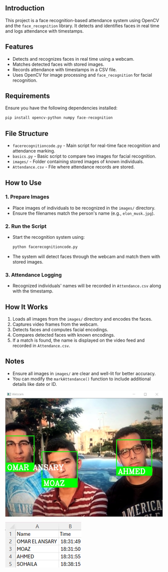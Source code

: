 ## Introduction

This project is a face recognition-based attendance system using OpenCV and the `face_recognition` library. It detects and identifies faces in real time and logs attendance with timestamps.

## Features

- Detects and recognizes faces in real time using a webcam.
- Matches detected faces with stored images.
- Records attendance with timestamps in a CSV file.
- Uses OpenCV for image processing and `face_recognition` for facial recognition.

## Requirements

Ensure you have the following dependencies installed:

```bash
pip install opencv-python numpy face-recognition
```

## File Structure

- `facerecognitioncode.py` - Main script for real-time face recognition and attendance marking.
- `basics.py` - Basic script to compare two images for facial recognition.
- `images/` - Folder containing stored images of known individuals.
- `Attendance.csv` - File where attendance records are stored.

## How to Use

### 1. Prepare Images

- Place images of individuals to be recognized in the `images/` directory.
- Ensure the filenames match the person's name (e.g., `elon_musk.jpg`).

### 2. Run the Script

- Start the recognition system using:

  ```bash
  python facerecognitioncode.py
  ```

- The system will detect faces through the webcam and match them with stored images.

### 3. Attendance Logging

- Recognized individuals' names will be recorded in `Attendance.csv` along with the timestamp.

## How It Works

1. Loads all images from the `images/` directory and encodes the faces.
2. Captures video frames from the webcam.
3. Detects faces and computes facial encodings.
4. Compares detected faces with known encodings.
5. If a match is found, the name is displayed on the video feed and recorded in `Attendance.csv`.

## Notes

- Ensure all images in `images/` are clear and well-lit for better accuracy.
- You can modify the `markAttendance()` function to include additional details like date or ID.

![Recognition](/TRIAL.jpg)

![Attendance](/AttendanceSheet.png)
